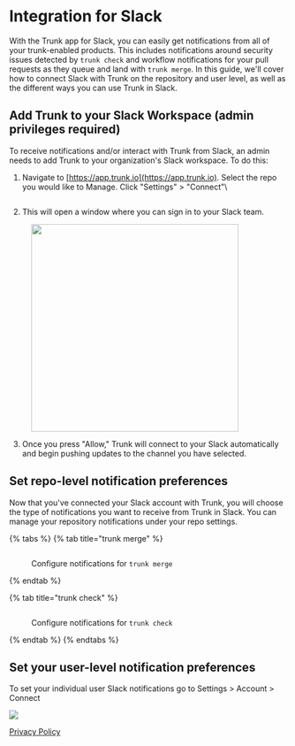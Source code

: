# Integration for Slack

With the Trunk app for Slack, you can easily get notifications from all of your trunk-enabled products. This includes notifications around security issues detected by `trunk check` and workflow notifications for your pull requests as they queue and land with `trunk merge`. In this guide, we'll cover how to connect Slack with Trunk on the repository and user level, as well as the different ways you can use Trunk in Slack.

## Add Trunk to your Slack Workspace (admin privileges required)

To receive notifications and/or interact with Trunk from Slack, an admin needs to add Trunk to your organization's Slack workspace. To do this:

1.  Navigate to [https://app.trunk.io](https://app.trunk.io). Select the repo you would like to Manage. Click "Settings" > "Connect"\\

    <figure><img src="https://files.readme.io/14d4355-image.png" alt=""><figcaption></figcaption></figure>
2. This will open a window where you can sign in to your Slack team.

<figure><img src="../.gitbook/assets/PermissinoPage.png" alt="" width="375"><figcaption></figcaption></figure>

3. Once you press "Allow," Trunk will connect to your Slack automatically and begin pushing updates to the channel you have selected.

## Set repo-level notification preferences

Now that you've connected your Slack account with Trunk, you will choose the type of notifications you want to receive from Trunk in Slack. You can manage your repository notifications under your repo settings.

{% tabs %}
{% tab title="trunk merge" %}
<figure><img src="../.gitbook/assets/MergeOptions.png" alt=""><figcaption><p>Configure notifications for <code>trunk merge</code></p></figcaption></figure>
{% endtab %}

{% tab title="trunk check" %}
<figure><img src="../.gitbook/assets/CheckOptions.png" alt=""><figcaption><p>Configure notifications for <code>trunk check</code></p></figcaption></figure>
{% endtab %}
{% endtabs %}

## Set your user-level notification preferences

To set your individual user Slack notifications go to Settings > Account > Connect

![](https://files.readme.io/3491658-SCR-20230605-efb-2.png)

[Privacy Policy](https://trunk.io/privacy)

